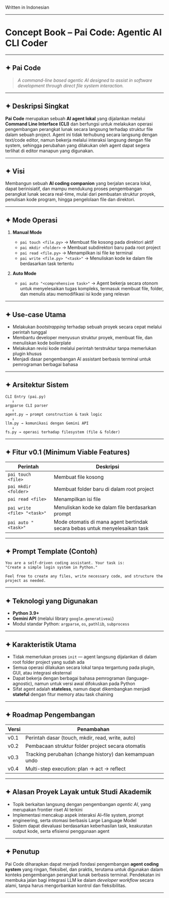 Written in Indonesian

---

# **Concept Book – Pai Code: Agentic AI CLI Coder**

---

## ✦ **Pai Code**

> *A command-line based agentic AI designed to assist in software development through direct file system interaction.*

---

## ✦ Deskripsi Singkat

**Pai Code** merupakan sebuah **AI agent lokal** yang dijalankan melalui **Command Line Interface (CLI)** dan berfungsi untuk melakukan operasi pengembangan perangkat lunak secara langsung terhadap struktur file dalam sebuah project. Agent ini tidak terhubung secara langsung dengan text/code editor, namun bekerja melalui interaksi langsung dengan file system, sehingga perubahan yang dilakukan oleh agent dapat segera terlihat di editor manapun yang digunakan.

---

## ✦ Visi

Membangun sebuah **AI coding companion** yang berjalan secara lokal, dapat berinisiatif, dan mampu mendukung proses pengembangan perangkat lunak secara real-time, mulai dari pembuatan struktur proyek, penulisan kode program, hingga pengelolaan file dan direktori.

---

## ✦ Mode Operasi

1. **Manual Mode**

   * `pai touch <file.py>`
     → Membuat file kosong pada direktori aktif
   * `pai mkdir <folder>`
     → Membuat subdirektori baru pada root project
   * `pai read <file.py>`
     → Menampilkan isi file ke terminal
   * `pai write <file.py> "<task>"`
     → Menuliskan kode ke dalam file berdasarkan task tertentu

2. **Auto Mode**

   * `pai auto "<comprehensive task>"`
     → Agent bekerja secara otonom untuk menyelesaikan tugas kompleks, termasuk membuat file, folder, dan menulis atau memodifikasi isi kode yang relevan

---

## ✦ Use-case Utama

* Melakukan *bootstrapping* terhadap sebuah proyek secara cepat melalui perintah tunggal
* Membantu developer menyusun struktur proyek, membuat file, dan menuliskan kode boilerplate
* Melakukan revisi kode melalui perintah terstruktur tanpa memerlukan plugin khusus
* Menjadi dasar pengembangan AI assistant berbasis terminal untuk pemrograman berbagai bahasa

---

## ✦ Arsitektur Sistem

```
CLI Entry (pai.py)
   ↓
argparse CLI parser
   ↓
agent.py → prompt construction & task logic
   ↓
llm.py → komunikasi dengan Gemini API
   ↓
fs.py → operasi terhadap filesystem (file & folder)
```

---

## ✦ Fitur v0.1 (Minimum Viable Features)

| Perintah                    | Deskripsi                                                                   |
| --------------------------- | --------------------------------------------------------------------------- |
| `pai touch <file>`          | Membuat file kosong                                                         |
| `pai mkdir <folder>`        | Membuat folder baru di dalam root project                                   |
| `pai read <file>`           | Menampilkan isi file                                                        |
| `pai write <file> "<task>"` | Menuliskan kode ke dalam file berdasarkan prompt                            |
| `pai auto "<task>"`         | Mode otomatis di mana agent bertindak secara bebas untuk menyelesaikan task |

---

## ✦ Prompt Template (Contoh)

```
You are a self-driven coding assistant. Your task is:
"Create a simple login system in Python."

Feel free to create any files, write necessary code, and structure the project as needed.
```

---

## ✦ Teknologi yang Digunakan

* **Python 3.9+**
* **Gemini API** (melalui library `google.generativeai`)
* Modul standar Python: `argparse`, `os`, `pathlib`, `subprocess`

---

## ✦ Karakteristik Utama

* Tidak memerlukan proses `init` — agent langsung dijalankan di dalam root folder project yang sudah ada
* Semua operasi dilakukan secara lokal tanpa tergantung pada plugin, GUI, atau integrasi eksternal
* Dapat bekerja dengan berbagai bahasa pemrograman (language-agnostic), namun untuk versi awal difokuskan pada Python
* Sifat agent adalah **stateless**, namun dapat dikembangkan menjadi **stateful** dengan fitur memory atau task chaining

---

## ✦ Roadmap Pengembangan

| Versi | Penambahan                                             |
| ----- | ------------------------------------------------------ |
| v0.1  | Perintah dasar (touch, mkdir, read, write, auto)       |
| v0.2  | Pembacaan struktur folder project secara otomatis      |
| v0.3  | Tracking perubahan (change history) dan kemampuan undo |
| v0.4  | Multi-step execution: plan → act → reflect             |

---

## ✦ Alasan Proyek Layak untuk Studi Akademik

* Topik berkaitan langsung dengan pengembangan *agentic AI*, yang merupakan frontier riset AI terkini
* Implementasi mencakup aspek interaksi AI–file system, prompt engineering, serta otomasi berbasis Large Language Model
* Sistem dapat dievaluasi berdasarkan keberhasilan task, keakuratan output kode, serta efisiensi penggunaan agent

---

## ✦ Penutup

Pai Code diharapkan dapat menjadi fondasi pengembangan **agent coding system** yang ringan, fleksibel, dan praktis, terutama untuk digunakan dalam konteks pengembangan perangkat lunak berbasis terminal. Pendekatan ini membuka jalan bagi integrasi LLM ke dalam *developer workflow* secara alami, tanpa harus mengorbankan kontrol dan fleksibilitas.

---


